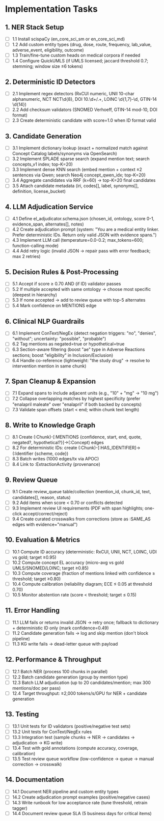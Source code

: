 # Implementation Tasks

## 1. NER Stack Setup

- [ ] 1.1 Install scispaCy (en_core_sci_sm or en_core_sci_md)
- [ ] 1.2 Add custom entity types (drug, dose, route, frequency, lab_value, adverse_event, eligibility, outcome)
- [ ] 1.3 Train/fine-tune custom heads on medical corpora if needed
- [ ] 1.4 Configure QuickUMLS (if UMLS licensed; jaccard threshold 0.7; stemming; window size ≤6 tokens)

## 2. Deterministic ID Detectors

- [ ] 2.1 Implement regex detectors (RxCUI numeric, UNII 10-char alphanumeric, NCT NCT\d{8}, DOI 10.\d+/.+, LOINC \d{1,7}-\d, GTIN-14 \d{14})
- [ ] 2.2 Add checksum validators (SNOMED Verhoeff, GTIN-14 mod-10, DOI format)
- [ ] 2.3 Create deterministic candidate with score=1.0 when ID format valid

## 3. Candidate Generation

- [ ] 3.1 Implement dictionary lookup (exact + normalized match against Concept Catalog labels/synonyms via OpenSearch)
- [ ] 3.2 Implement SPLADE sparse search (expand mention text; search concepts_v1 index; top-K=20)
- [ ] 3.3 Implement dense KNN search (embed mention + context ±2 sentences via Qwen; search Neo4j concept_qwen_idx; top-K=20)
- [ ] 3.4 Aggregate candidates via RRF (k=60) → top-K=20 final candidates
- [ ] 3.5 Attach candidate metadata (iri, codes[], label, synonyms[], definition, license_bucket)

## 4. LLM Adjudication Service

- [ ] 4.1 Define el_adjudicator.schema.json (chosen_id, ontology, score 0-1, evidence_span, alternates[], notes)
- [ ] 4.2 Create adjudication prompt (system: "You are a medical entity linker. Prefer deterministic IDs. Return only valid JSON with evidence spans.")
- [ ] 4.3 Implement LLM call (temperature=0.0-0.2; max_tokens=600; function-calling mode)
- [ ] 4.4 Add retry logic (invalid JSON → repair pass with error feedback; max 2 retries)

## 5. Decision Rules & Post-Processing

- [ ] 5.1 Accept if score ≥ 0.70 AND (if ID) validator passes
- [ ] 5.2 If multiple accepted with same ontology → choose most specific (deepest in hierarchy)
- [ ] 5.3 If none accepted → add to review queue with top-5 alternates
- [ ] 5.4 Mark confidence on MENTIONS edge

## 6. Clinical NLP Guardrails

- [ ] 6.1 Implement ConText/NegEx (detect negation triggers: "no", "denies", "without"; uncertainty: "possible", "probable")
- [ ] 6.2 Tag mentions as negated=true or hypothetical=true
- [ ] 6.3 Section-aware filtering (boost "ae" type in Adverse Reactions sections; boost "eligibility" in Inclusion/Exclusion)
- [ ] 6.4 Handle co-reference (lightweight: "the study drug" → resolve to intervention mention in same chunk)

## 7. Span Cleanup & Expansion

- [ ] 7.1 Expand spans to include adjacent units (e.g., "10" + "mg" → "10 mg")
- [ ] 7.2 Collapse overlapping matches by highest specificity (prefer "enalapril maleate" over "enalapril" if both backed by concepts)
- [ ] 7.3 Validate span offsets (start < end; within chunk text length)

## 8. Write to Knowledge Graph

- [ ] 8.1 Create (:Chunk)-[:MENTIONS {confidence, start, end, quote, negated?, hypothetical?}]->(:Concept) edges
- [ ] 8.2 For deterministic IDs: create (:Chunk)-[:HAS_IDENTIFIER]->(:Identifier {scheme, code})
- [ ] 8.3 Batch writes (1000 edges/tx via APOC)
- [ ] 8.4 Link to :ExtractionActivity (provenance)

## 9. Review Queue

- [ ] 9.1 Create review_queue table/collection (mention_id, chunk_id, text, candidates[], reason, status)
- [ ] 9.2 Add items when score < 0.70 or conflicts detected
- [ ] 9.3 Implement review UI requirements (PDF with span highlights; one-click accept/correct/reject)
- [ ] 9.4 Create curated crosswalks from corrections (store as :SAME_AS edges with evidence="manual")

## 10. Evaluation & Metrics

- [ ] 10.1 Compute ID accuracy (deterministic: RxCUI, UNII, NCT, LOINC, UDI vs gold; target ≥0.95)
- [ ] 10.2 Compute concept EL accuracy (micro-avg vs gold UMLS/SNOMED/LOINC; target ≥0.85)
- [ ] 10.3 Compute coverage (fraction of mentions linked with confidence ≥ threshold; target ≥0.80)
- [ ] 10.4 Compute calibration (reliability diagram; ECE ≤ 0.05 at threshold 0.70)
- [ ] 10.5 Monitor abstention rate (score < threshold; target ≤ 0.15)

## 11. Error Handling

- [ ] 11.1 LLM fails or returns invalid JSON → retry once; fallback to dictionary + deterministic ID only (mark confidence=0.49)
- [ ] 11.2 Candidate generation fails → log and skip mention (don't block pipeline)
- [ ] 11.3 KG write fails → dead-letter queue with payload

## 12. Performance & Throughput

- [ ] 12.1 Batch NER (process 100 chunks in parallel)
- [ ] 12.2 Batch candidate generation (group by mention type)
- [ ] 12.3 Batch LLM adjudication (up to 20 candidates/mention; max 300 mentions/doc per pass)
- [ ] 12.4 Target throughput: ≥2,000 tokens/s/GPU for NER + candidate generation

## 13. Testing

- [ ] 13.1 Unit tests for ID validators (positive/negative test sets)
- [ ] 13.2 Unit tests for ConText/NegEx rules
- [ ] 13.3 Integration test (sample chunks → NER → candidates → adjudication → KG write)
- [ ] 13.4 Test with gold annotations (compute accuracy, coverage, calibration)
- [ ] 13.5 Test review queue workflow (low-confidence → queue → manual correction → crosswalk)

## 14. Documentation

- [ ] 14.1 Document NER pipeline and custom entity types
- [ ] 14.2 Create adjudication prompt examples (positive/negative cases)
- [ ] 14.3 Write runbook for low acceptance rate (tune threshold, retrain tagger)
- [ ] 14.4 Document review queue SLA (5 business days for critical items)
